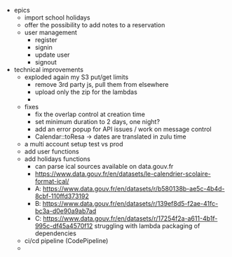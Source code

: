 * epics
    * import school holidays
    * offer the possibility to add notes to a reservation
    * user management
        * register
        * signin
        * update user
        * signout
* technical improvements
    * exploded again my S3 put/get limits
        * remove 3rd party js, pull them from elsewhere
        * upload only the zip for the lambdas
        * 
    * fixes
        * fix the overlap control at creation time
        * set minimum duration to 2 days, one night?
        * add an error popup for API issues / work on message control
        * Calendar::toResa -> dates are translated in zulu time
    * a multi account setup test vs prod
    * add user functions
    * add holidays functions
        * can parse ical sources available on data.gouv.fr
        * https://www.data.gouv.fr/en/datasets/le-calendrier-scolaire-format-ical/
        * A: https://www.data.gouv.fr/en/datasets/r/b580138b-ae5c-4b4d-8cbf-110ffd373192
        * B: https://www.data.gouv.fr/en/datasets/r/139ef8d5-f2ae-41fc-bc3a-d0e90a9ab7ad
        * C: https://www.data.gouv.fr/en/datasets/r/17254f2a-a611-4b1f-995c-df45a4570f12
        struggling with lambda packaging of dependencies
    * ci/cd pipeline (CodePipeline)
    * 